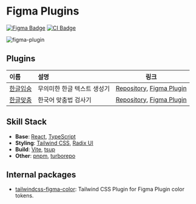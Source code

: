 # Figma Plugins

[![Figma Badge](https://img.shields.io/badge/Figma-%40sangrimlee-blueviolet?labelColor=24292E)](https://figma.com/@sangrimlee) [![CI Badge](https://github.com/sangrimlee/figma-plugins/actions/workflows/ci.yml/badge.svg)](https://github.com/sangrimlee/figma-plugins/actions?query=workflow:ci)

![figma-plugin](https://user-images.githubusercontent.com/56021431/235989478-bed98a9f-8b05-400e-84b7-74b6353d1d0d.png)

## Plugins

| 이름                                                                   | 설명                        | 링크                                                                                                                                    |
| :--------------------------------------------------------------------- | :-------------------------- | --------------------------------------------------------------------------------------------------------------------------------------- |
| [한글입숨](https://www.figma.com/community/plugin/1218854890608417355) | 무의미한 한글 텍스트 생성기 | [Repository](./plugins/figma-hangeul-ipsum/README.md), [Figma Plugin](https://www.figma.com/community/plugin/1218854890608417355)       |
| [한글맞춤](https://www.figma.com/community/plugin/1233034736208451985) | 한국어 맞춤법 검사기        | [Repository](./plugins/figma-hangeul-spell-check/README.md), [Figma Plugin](https://www.figma.com/community/plugin/1233034736208451985) |

## Skill Stack

- **Base**: [React](https://react.dev/), [TypeScript](https://typescriptlang.org)
- **Styling**: [Tailwind CSS](https://tailwindcss.com/), [Radix UI](https://www.radix-ui.com/)
- **Build**: [Vite](https://vitejs.dev/), [tsup](https://tsup.egoist.dev/)
- **Other**: [pnpm](https://pnpm.io), [turborepo](https://turbo.build)

## Internal packages

- [tailwindcss-figma-color](./packages/tailwindcss-figma-color/README.md): Tailwind CSS Plugin for Figma Plugin color tokens.
